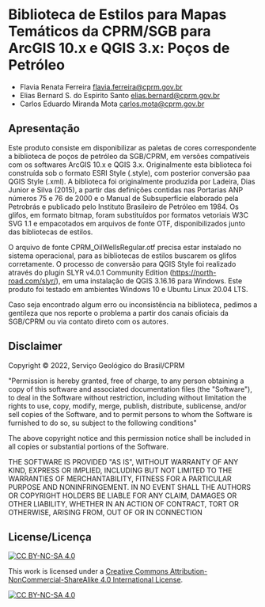 # Biblioteca de Estilos para Mapas Temáticos da CPRM/SGB para ArcGIS 10.x e QGIS 3.x: Poços de Petróleo

- Flavia Renata Ferreira <flavia.ferreira@cprm.gov.br>
- Elias Bernard S. do Espirito Santo <elias.bernard@cprm.gov.br>
- Carlos Eduardo Miranda Mota <carlos.mota@cprm.gov.br>

## Apresentação

Este produto consiste em disponibilizar as paletas de cores correspondente a biblioteca de poços de petróleo da SGB/CPRM, em versões compatíveis com os softwares ArcGIS 10.x e QGIS 3.x. Originalmente esta biblioteca foi construída sob o formato ESRI Style (.style), com posterior conversão paa QGIS Style (.xml). A biblioteca foi originalmente produzida por Ladeira, Dias Junior e Silva (2015), a partir das definições contidas nas Portarias ANP números 75 e 76 de 2000 e o Manual de Subsuperfície elaborado pela Petrobrás e publicado pelo Instituto Brasileiro de Petróleo em 1984. Os glifos, em formato bitmap, foram substituídos por formatos vetoriais W3C SVG 1.1 e empacotados em arquivos de fonte OTF, disponibilizados junto das bibliotecas de estilos.

O arquivo de fonte CPRM_OilWellsRegular.otf precisa estar instalado no sistema operacional, para as bibliotecas de estilos buscarem os glifos corretamente.
O processo de conversão para QGIS Style foi realizado através do plugin SLYR v4.0.1 Community Edition (https://north-road.com/slyr/), em uma instalação de QGIS 3.16.16 para Windows. Este produto foi testado em ambientes Windows 10 e Ubuntu Linux 20.04 LTS.

Caso seja encontrado algum erro ou inconsistência na biblioteca, pedimos a gentileza que nos reporte o problema a partir dos canais oficiais da SGB/CPRM ou via contato direto com os autores.

## Disclaimer

Copyright © 2022, Serviço Geológico do Brasil/CPRM

"Permission is hereby granted, free of charge, to any person obtaining
a copy of this software and associated documentation files (the
"Software"), to deal in the Software without restriction, including
without limitation the rights to use, copy, modify, merge, publish,
distribute, sublicense, and/or sell copies of the Software, and to
permit persons to whom the Software is furnished to do so, su
subject to the following conditions"

The above copyright notice and this permission notice shall be
included in all copies or substantial portions of the Software.

THE SOFTWARE IS PROVIDED "AS IS", WITHOUT WARRANTY OF ANY KIND,
EXPRESS OR IMPLIED, INCLUDING BUT NOT LIMITED TO THE WARRANTIES OF
MERCHANTABILITY, FITNESS FOR A PARTICULAR PURPOSE AND
NONINFRINGEMENT. IN NO EVENT SHALL THE AUTHORS OR COPYRIGHT HOLDERS BE
LIABLE FOR ANY CLAIM, DAMAGES OR OTHER LIABILITY, WHETHER IN AN ACTION
OF CONTRACT, TORT OR OTHERWISE, ARISING FROM, OUT OF OR IN CONNECTION

## License/Licença

[![CC BY-NC-SA 4.0][cc-by-nc-sa-shield]][cc-by-nc-sa]

This work is licensed under a
[Creative Commons Attribution-NonCommercial-ShareAlike 4.0 International License][cc-by-nc-sa].

[![CC BY-NC-SA 4.0][cc-by-nc-sa-image]][cc-by-nc-sa]

[cc-by-nc-sa]: http://creativecommons.org/licenses/by-nc-sa/4.0/
[cc-by-nc-sa-image]: https://licensebuttons.net/l/by-nc-sa/4.0/88x31.png
[cc-by-nc-sa-shield]: https://img.shields.io/badge/License-CC%20BY--NC--SA%204.0-lightgrey.svg